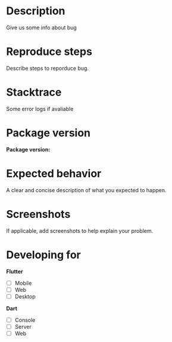 # Description
Give us some info about bug

# Reproduce steps
Describe steps to reporduce bug.

# Stacktrace
Some error logs if avaliable

# Package version
**Package version:**

# Expected behavior
A clear and concise description of what you expected to happen.

# Screenshots
If applicable, add screenshots to help explain your problem.

# Developing for
**Flutter**
- [ ] Mobile
- [ ] Web
- [ ] Desktop

**Dart**
- [ ] Console
- [ ] Server
- [ ] Web
